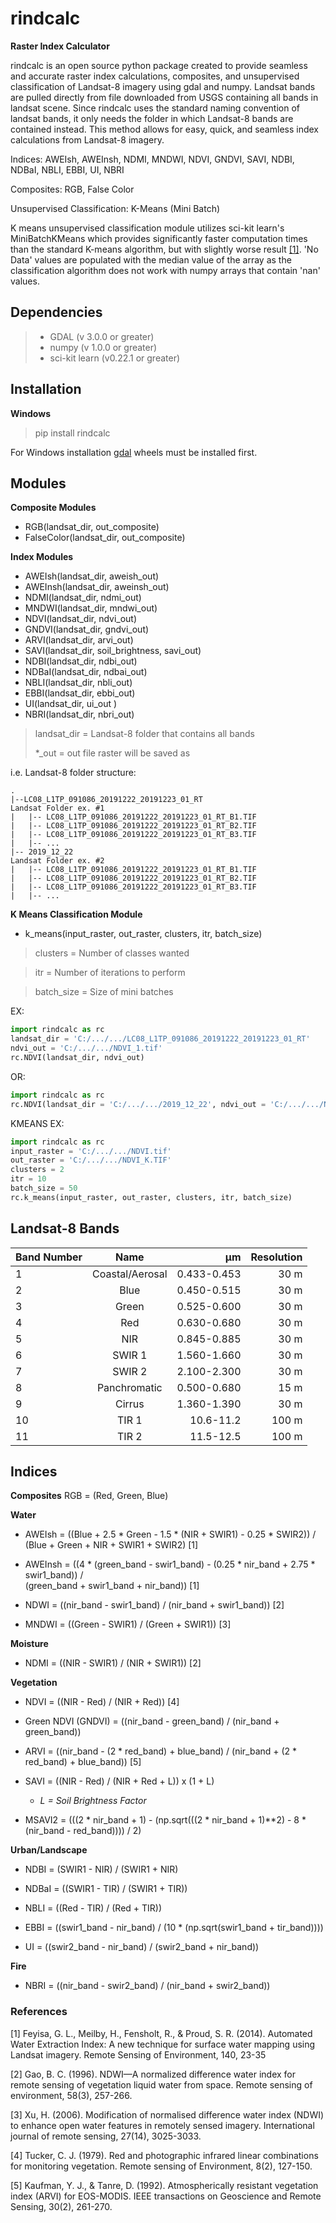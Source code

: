 # rindcalc
**Raster Index Calculator**


rindcalc is an open source python package created to provide seamless and accurate raster index calculations, composites, and unsupervised classification of 
Landsat-8 imagery using gdal and numpy. Landsat bands are pulled directly from file downloaded from USGS containing all bands 
in landsat scene. Since rindcalc uses the standard naming convention of landsat bands, it only needs the folder in which Landsat-8 bands are contained instead. This method allows for easy, quick, and seamless index calculations from Landsat-8 
imagery.   

Indices: AWEIsh, AWEInsh, NDMI, MNDWI, NDVI, GNDVI, SAVI, NDBI, NDBaI, NBLI, EBBI, UI, NBRI

Composites: RGB, False Color

Unsupervised Classification: K-Means (Mini Batch)


K means unsupervised classification module utilizes sci-kit learn's MiniBatchKMeans which provides significantly 
faster computation times than the standard K-means algorithm, but with slightly worse result [[1]](https://scikit-learn.org/stable/modules/clustering.html#mini-batch-kmeans).
'No Data' values are populated with the median value of the array as the classification algorithm does not work 
with numpy arrays that contain 'nan' values.


## Dependencies
> * GDAL (v 3.0.0 or greater)
> * numpy (v 1.0.0 or greater)
> * sci-kit learn (v0.22.1 or greater)

## Installation 
**Windows**

>pip install rindcalc

For Windows installation [gdal](https://pypi.org/project/GDAL/) wheels must be installed first.

## Modules

**Composite Modules**
* RGB(landsat_dir, out_composite)
* FalseColor(landsat_dir, out_composite)

**Index Modules**
* AWEIsh(landsat_dir, aweish_out)
* AWEInsh(landsat_dir, aweinsh_out)
* NDMI(landsat_dir, ndmi_out)
* MNDWI(landsat_dir, mndwi_out)
* NDVI(landsat_dir, ndvi_out)
* GNDVI(landsat_dir, gndvi_out)
* ARVI(landsat_dir, arvi_out)
* SAVI(landsat_dir, soil_brightness, savi_out)
* NDBI(landsat_dir, ndbi_out)
* NDBaI(landsat_dir, ndbai_out)
* NBLI(landsat_dir, nbli_out)
* EBBI(landsat_dir, ebbi_out)
* UI(landsat_dir, ui_out )
* NBRI(landsat_dir, nbri_out)

> landsat_dir = Landsat-8 folder that contains all bands
> 
>*_out = out file raster will be saved as

i.e. Landsat-8 folder structure:
```textmate
.
|--LC08_L1TP_091086_20191222_20191223_01_RT                     Landsat Folder ex. #1
|   |-- LC08_L1TP_091086_20191222_20191223_01_RT_B1.TIF
|   |-- LC08_L1TP_091086_20191222_20191223_01_RT_B2.TIF
|   |-- LC08_L1TP_091086_20191222_20191223_01_RT_B3.TIF
|   |-- ...
|-- 2019_12_22                                                  Landsat Folder ex. #2
|   |-- LC08_L1TP_091086_20191222_20191223_01_RT_B1.TIF
|   |-- LC08_L1TP_091086_20191222_20191223_01_RT_B2.TIF
|   |-- LC08_L1TP_091086_20191222_20191223_01_RT_B3.TIF
|   |-- ...
```

**K Means Classification Module**

* k_means(input_raster, out_raster, clusters, itr, batch_size)
> clusters = Number of classes wanted

> itr = Number of iterations to perform

> batch_size = Size of mini batches

EX:

```python
import rindcalc as rc
landsat_dir = 'C:/.../.../LC08_L1TP_091086_20191222_20191223_01_RT'
ndvi_out = 'C:/.../.../NDVI_1.tif'
rc.NDVI(landsat_dir, ndvi_out)
```
OR:

```python
import rindcalc as rc
rc.NDVI(landsat_dir = 'C:/.../.../2019_12_22', ndvi_out = 'C:/.../.../NDVI_2.tif')
```

KMEANS EX:
```python
import rindcalc as rc
input_raster = 'C:/.../.../NDVI.tif'
out_raster = 'C:/.../.../NDVI_K.TIF'
clusters = 2
itr = 10
batch_size = 50
rc.k_means(input_raster, out_raster, clusters, itr, batch_size)
```

## Landsat-8 Bands


| Band Number      |     Name    | µm   | Resolution   |
| ------------- |:-------------:| -----:|-----:|
| 1| Coastal/Aerosal| 0.433-0.453 |30 m|
| 2| Blue           | 0.450-0.515 |30 m |
| 3| Green          | 0.525-0.600 |30 m |
| 4| Red            | 0.630-0.680 |30 m |
| 5| NIR            | 0.845-0.885 |30 m |
| 6| SWIR 1         | 1.560-1.660 |30 m |
| 7| SWIR 2         | 2.100-2.300 |30 m |
| 8| Panchromatic   | 0.500-0.680 |15 m |
| 9| Cirrus         | 1.360-1.390 |30 m |
| 10| TIR 1         | 10.6-11.2   |100 m |
| 11| TIR 2         | 11.5-12.5   |100 m |


## Indices

**Composites**
RGB = (Red, Green, Blue)

**Water**
- AWEIsh = ((Blue + 2.5 * Green - 1.5 * (NIR + SWIR1) - 0.25 * SWIR2)) / 
              (Blue + Green + NIR + SWIR1 + SWIR2) [1]

- AWEInsh = ((4 * (green_band - swir1_band) - (0.25 * nir_band + 2.75 * swir1_band)) /  
               (green_band + swir1_band + nir_band)) [1]

- NDWI = ((nir_band - swir1_band) / (nir_band + swir1_band)) [2]

- MNDWI = ((Green - SWIR1) / (Green + SWIR1))  [3]

**Moisture**

- NDMI = ((NIR - SWIR1) / (NIR + SWIR1)) [2]

**Vegetation**
- NDVI = ((NIR - Red) / (NIR + Red)) [4]

- Green NDVI (GNDVI) = ((nir_band - green_band) / (nir_band + green_band)) 
    
- ARVI = ((nir_band - (2 * red_band) + blue_band) / (nir_band + (2 * red_band) + blue_band)) [5]
    
- SAVI = ((NIR - Red) / (NIR + Red + L)) x (1 + L) 
    - *L = Soil Brightness Factor*
- MSAVI2 = (((2 * nir_band + 1) - (np.sqrt(((2 * nir_band + 1)**2) - 8 * (nir_band - red_band)))) / 2)

**Urban/Landscape**
- NDBI = (SWIR1 - NIR) / (SWIR1 + NIR)

- NDBaI = ((SWIR1 - TIR) / (SWIR1 + TIR))

- NBLI = ((Red - TIR) / (Red + TIR))

- EBBI = ((swir1_band - nir_band) / (10 * (np.sqrt(swir1_band + tir_band))))

- UI = ((swir2_band - nir_band) / (swir2_band + nir_band))

**Fire**

- NBRI = ((nir_band - swir2_band) / (nir_band + swir2_band))


### References
[1] Feyisa, G. L., Meilby, H., Fensholt, R., & Proud, S. R. (2014). Automated Water Extraction Index: A new technique for surface water mapping using Landsat imagery. Remote Sensing of Environment, 140, 23-35

[2] Gao, B. C. (1996). NDWI—A normalized difference water index for remote sensing of vegetation liquid water from space. Remote sensing of environment, 58(3), 257-266.

[3] Xu, H. (2006). Modification of normalised difference water index (NDWI) to enhance open water features in remotely sensed imagery. International journal of remote sensing, 27(14), 3025-3033.

[4] Tucker, C. J. (1979). Red and photographic infrared linear combinations for monitoring vegetation. Remote sensing of Environment, 8(2), 127-150.

[5] Kaufman, Y. J., & Tanre, D. (1992). Atmospherically resistant vegetation index (ARVI) for EOS-MODIS. IEEE transactions on Geoscience and Remote Sensing, 30(2), 261-270.